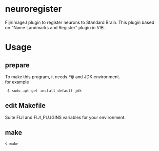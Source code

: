 neuroregister
=============

Fiji/ImageJ plugin to register neurons to Standard Brain. This plugin based on "Name Landmarks and Register" plugin in VIB.

# Usage

## prepare
To make this program, it needs Fiji and JDK environment.  
for example

```
 $ sudo apt-get install default-jdk
```

## edit Makefile
Suite FIJI and FIJI_PLUGINS variables for your environment.  


## make

```
$ make
```





